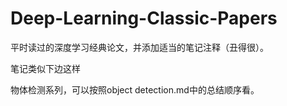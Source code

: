 # Deep-Learning-Classic-Papers
平时读过的深度学习经典论文，并添加适当的笔记注释（丑得很）。


笔记类似下边这样


物体检测系列，可以按照object detection.md中的总结顺序看。
